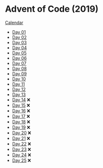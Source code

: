 # Advent of Code (2019)

[Calendar](https://adventofcode.com/2019)

- [Day 01](day01/day01.py)
- [Day 02](day02/day02.py)
- [Day 03](day03/day03.py)
- [Day 04](day04/day04.py)
- [Day 05](day05/day05.py)
- [Day 06](day06/day06.py)
- [Day 07](day07/day07.py)
- [Day 08](day08/day08.py)
- [Day 09](day09/day09.py)
- [Day 10](day10/day10.py)
- [Day 11](day11/day11.py)
- [Day 12](day12/day12.py)
- [Day 13](day13/day13.py)
- [Day 14](day14/day14.py) :x:
- [Day 15](day15/day15.py) :x:
- [Day 16](day16/day16.py) :x:
- [Day 17](day17/day17.py) :x:
- [Day 18](day18/day18.py) :x:
- [Day 19](day19/day19.py) :x:
- [Day 20](day20/day20.py) :x:
- [Day 21](day21/day21.py) :x:
- [Day 22](day22/day22.py) :x:
- [Day 23](day23/day23.py) :x:
- [Day 24](day24/day24.py) :x:
- [Day 25](day25/day25.py) :x:
